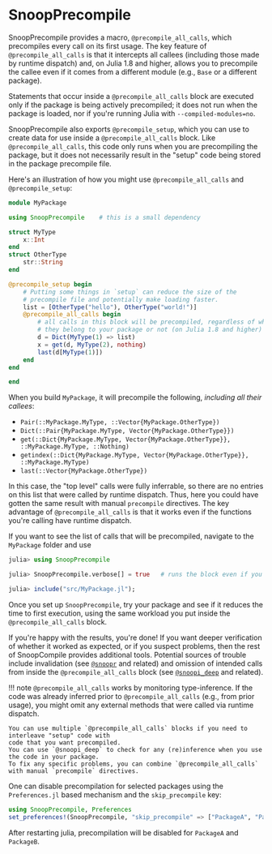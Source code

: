 # SnoopPrecompile

SnoopPrecompile provides a macro, `@precompile_all_calls`, which precompiles every call on its first usage.
The key feature of `@precompile_all_calls` is that it intercepts all callees (including those made by runtime dispatch) and, on Julia 1.8 and higher, allows you to precompile the callee even if it comes from a different module (e.g., `Base` or a different package).

Statements that occur inside a `@precompile_all_calls` block are executed only if the package is being actively precompiled;
it does not run when the package is loaded, nor if you're running Julia with `--compiled-modules=no`.

SnoopPrecompile also exports `@precompile_setup`, which you can use to create data for use inside a `@precompile_all_calls` block. Like `@precompile_all_calls`, this code only runs when you are precompiling the package, but it does not
necessarily result in the "setup" code being stored in the package precompile file.

Here's an illustration of how you might use `@precompile_all_calls` and `@precompile_setup`:

```julia
module MyPackage

using SnoopPrecompile    # this is a small dependency

struct MyType
    x::Int
end
struct OtherType
    str::String
end

@precompile_setup begin
    # Putting some things in `setup` can reduce the size of the
    # precompile file and potentially make loading faster.
    list = [OtherType("hello"), OtherType("world!")]
    @precompile_all_calls begin
        # all calls in this block will be precompiled, regardless of whether
        # they belong to your package or not (on Julia 1.8 and higher)
        d = Dict(MyType(1) => list)
        x = get(d, MyType(2), nothing)
        last(d[MyType(1)])
    end
end

end
```

When you build `MyPackage`, it will precompile the following, *including all their callees*:

- `Pair(::MyPackage.MyType, ::Vector{MyPackage.OtherType})`
- `Dict(::Pair{MyPackage.MyType, Vector{MyPackage.OtherType}})`
- `get(::Dict{MyPackage.MyType, Vector{MyPackage.OtherType}}, ::MyPackage.MyType, ::Nothing)`
- `getindex(::Dict{MyPackage.MyType, Vector{MyPackage.OtherType}}, ::MyPackage.MyType)`
- `last(::Vector{MyPackage.OtherType})`

In this case, the "top level" calls were fully inferrable, so there are no entries on this list
that were called by runtime dispatch. Thus, here you could have gotten the same result with manual
`precompile` directives.
The key advantage of `@precompile_all_calls` is that it works even if the functions you're calling
have runtime dispatch.

If you want to see the list of calls that will be precompiled, navigate to the `MyPackage` folder and use

```julia
julia> using SnoopPrecompile

julia> SnoopPrecompile.verbose[] = true   # runs the block even if you're not precompiling, and print precompiled calls

julia> include("src/MyPackage.jl");
```

Once you set up `SnoopPrecompile`, try your package and see if it reduces the time to first execution,
using the same workload you put inside the `@precompile_all_calls` block.

If you're happy with the results, you're done! If you want deeper verification of whether it worked as
expected, or if you suspect problems, then the rest of SnoopCompile provides additional tools.
Potential sources of trouble include invalidation (see [`@snoopr`](@ref) and related) and omission of
intended calls from inside the `@precompile_all_calls` block (see [`@snoopi_deep`](@ref) and related).

!!! note
    `@precompile_all_calls` works by monitoring type-inference. If the code was already inferred
    prior to `@precompile_all_calls` (e.g., from prior usage), you might omit any external
    methods that were called via runtime dispatch.

    You can use multiple `@precompile_all_calls` blocks if you need to interleave "setup" code with
    code that you want precompiled.
    You can use `@snoopi_deep` to check for any (re)inference when you use the code in your package.
    To fix any specific problems, you can combine `@precompile_all_calls` with manual `precompile` directives.

One can disable precompilation for selected packages using the `Preferences.jl` based mechanism and the `skip_precompile` key:
```julia
using SnoopPrecompile, Preferences
set_preferences!(SnoopPrecompile, "skip_precompile" => ["PackageA", "PackageB"])
```

After restarting julia, precompilation will be disabled for `PackageA` and `PackageB`.
